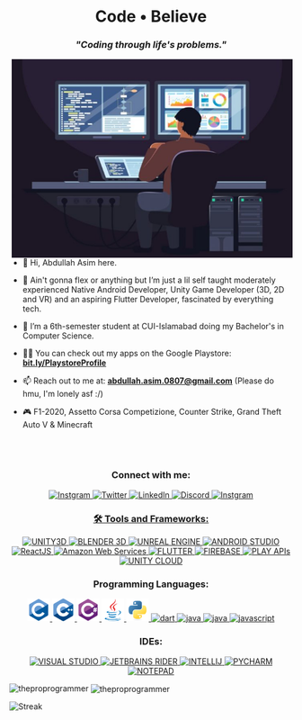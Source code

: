 <h1 align="center">Code • Believe</h1>
<h3 align="center"><i>"Coding through life's problems."</i></h3>

<img align="right" alt="IMG" src="coder.jpg" width="500" height="353"/>

- 👋 Hi, Abdullah Asim here.

- 👀 Ain't gonna flex or anything but I’m just a lil self taught moderately experienced Native Android Developer, Unity Game Developer (3D, 2D and VR) and an aspiring Flutter Developer, fascinated by everything tech.

- 🌱 I’m a 6th-semester student at CUI-Islamabad doing my Bachelor's in Computer Science.

- 👨‍💻 You can check out my apps on the Google Playstore: **<a href="http://bit.ly/PlaystoreProfile" target="blank">bit.ly/PlaystoreProfile</a>**

- 📫 Reach out to me at: **<a href="abdullah.asim.0807@gmail.com" target="asf">abdullah.asim.0807@gmail.com</a>** (Please do hmu, I'm lonely asf :/)

- 🎮 F1-2020, Assetto Corsa Competizione, Counter Strike, Grand Theft Auto V & Minecraft 

<br></br>

<h3 align="center">Connect with me:</h3>
<p align="center">
<a href="http://instagram.com/theproprogrammer"> 
     <img alt="Instgram" src="https://img.shields.io/badge/Instagram-E4405F.svg?style=for-the-badge&logo=instagram&logoColor=white">
</a>
<a href="http://twitter.com/thepprogrammer"> 
     <img alt="Twitter" src="https://img.shields.io/badge/Twitter-00ACEE.svg?style=for-the-badge&logo=twitter&logoColor=white">
</a>
<a href="http://linkedin.com/in/abdullah-asim-2004"> 
     <img alt="LinkedIn" src="https://img.shields.io/badge/linkedin-0E76A8.svg?style=for-the-badge&logo=linkedin&logoColor=white">
</a>
<a href="https://discord.com/users/1134147456964239584"> 
     <img alt="Discord" src="https://img.shields.io/badge/discord-7289DA.svg?style=for-the-badge&logo=discord&logoColor=white">
</a>
<a href="http://instagram.com/theproprogrammer"> 
     <img alt="Instgram" src="https://img.shields.io/badge/facebook-3B5988.svg?style=for-the-badge&logo=facebook&logoColor=white">
</p>

<h3 align="center">🛠 Tools and Frameworks:</h3>
<p align="center">

<a href="#" target="_blank"> 
     <img alt="UNITY3D" src="https://img.shields.io/badge/UNITY3D-808080.svg?style=for-the-badge&logo=unity">
</a>
<a href="#" target="_blank"> 
     <img alt="BLENDER 3D" src="https://img.shields.io/badge/BLENDER 3D-FF5733.svg?style=for-the-badge&logo=blender&logoColor=white">
</a>
<a href="#" target="_blank"> 
     <img alt="UNREAL ENGINE" src="https://img.shields.io/badge/UNREAL ENGINE-242526.svg?style=for-the-badge&logo=unrealengine">
</a>
<a href="#" target="_blank"> 
     <img alt="ANDROID STUDIO" src="https://img.shields.io/badge/ANDROID STUDIO-3DDC84.svg?style=for-the-badge&logo=android&logoColor=white">
</a>
<a href="#" target="_blank"> 
     <img alt="ReactJS" src="https://img.shields.io/badge/ReactJS-0a6ed1.svg?style=for-the-badge&logo=react&logoColor=white">
</a>
<a href="#" target="_blank"> 
     <img alt="Amazon Web Services" src="https://img.shields.io/badge/AWS-37475A.svg?style=for-the-badge&logo=amazon&logoColor=white">
</a>
<a href="#" target="_blank"> 
     <img alt="FLUTTER" src="https://img.shields.io/badge/FLUTTER-42A5F5.svg?style=for-the-badge&logo=flutter">
</a>
<a href="#" target="_blank"> 
     <img alt="FIREBASE" src="https://img.shields.io/badge/FIREBASE-FFFF00.svg?style=for-the-badge&logo=firebase&logoColor=black">
</a>
<a href="#" target="_blank"> 
     <img alt="PLAY APIs" src="https://img.shields.io/badge/PLAYSTORE APIS-008080.svg?style=for-the-badge&logo=googleplay">
</a>
<a href="#" target="_blank"> 
     <img alt="UNITY CLOUD" src="https://img.shields.io/badge/UNITY CLOUD-808080.svg?style=for-the-badge&logo=unity">
</a>
</p>

<h3 align="center">Programming Languages:</h3>
<p align="center">
<a href="https://www.cprogramming.com/" target="_blank" rel="noreferrer"> 
<img src="https://raw.githubusercontent.com/devicons/devicon/master/icons/c/c-original.svg" alt="c" width="40" height="40"/> 
</a> 
<a href="https://www.w3schools.com/cpp/" target="_blank" rel="noreferrer"> 
<img src="https://raw.githubusercontent.com/devicons/devicon/master/icons/cplusplus/cplusplus-original.svg" alt="cplusplus" width="40" height="40"/> 
</a> 
<a href="https://www.w3schools.com/cs/" target="_blank" rel="noreferrer"> 
<img src="https://raw.githubusercontent.com/devicons/devicon/master/icons/csharp/csharp-original.svg" alt="csharp" width="40" height="40"/> 
</a>
<a href="https://www.java.com" target="_blank" rel="noreferrer"> 
<img src="https://raw.githubusercontent.com/devicons/devicon/master/icons/java/java-original.svg" alt="java" width="40" height="40"/> 
</a> 
<a href="https://www.python.org" target="_blank" rel="noreferrer"> 
<img src="https://raw.githubusercontent.com/devicons/devicon/master/icons/python/python-original.svg" alt="python" width="40" height="40"/> 
</a>
<a href="https://dart.dev" target="_blank" rel="noreferrer">
<img src="https://www.vectorlogo.zone/logos/dartlang/dartlang-icon.svg" alt="dart" width="40" height="40"/>
</a>
<a href="https://www.w3schools.com/html/" target="_blank" rel="noreferrer"> 
<img src="https://www.vectorlogo.zone/logos/w3_html5/w3_html5-icon.svg" alt="java" width="40" height="40"/> 
</a>
<a href="https://www.w3schools.com/css/" target="_blank" rel="noreferrer">
<img src="https://www.vectorlogo.zone/logos/w3_css/w3_css-official.svg" alt="java" width="40" height="40"/> 
</a>
<a href="https://www.w3schools.com/js/" target="_blank" rel="noreferrer">
<img src="https://upload.vectorlogo.zone/logos/javascript/images/806c2e30-cf85-4b36-81bb-037049603c34.svg" alt="javascript" width="40" height="40"/> 
</a>

     
 </p>

<h3 align="center">IDEs:</h3>
<p align="center">
<a href="#" target="_blank"> 
     <img alt="VISUAL STUDIO" src="https://img.shields.io/badge/VISUAL STUDIO-8E44AD.svg?style=for-the-badge&logo=visualstudio">
</a>
<a href="#" target="_blank"> 
     <img alt="JETBRAINS RIDER" src="https://img.shields.io/badge/RIDER-800000.svg?style=for-the-badge&logo=rider">
</a>
<a href="#" target="_blank"> 
     <img alt="INTELLIJ" src="https://img.shields.io/badge/INTELLIJ-202A44.svg?style=for-the-badge&logo=intellijidea">
</a>
<a href="#" target="_blank"> 
     <img alt="PYCHARM" src="https://img.shields.io/badge/PYCHARM-21D789.svg?style=for-the-badge&logo=pycharm&logoColor=black">
</a>
<a href="#" target="_blank"> 
     <img alt="NOTEPAD" src="https://img.shields.io/badge/NOTEPAD-ADD8E6.svg?style=for-the-badge&logo=">
</a>
 </p>


<p><img align="left" src="https://github-readme-stats-pearl-theta-91.vercel.app/api/top-langs?username=theproprogrammer&theme=tokyonight&layout=compact&show_icons=true&locale=en&&hide=GLSL,ShaderLab,ASP.NET,HLSL" alt="theproprogrammer" /></p>
<p>&nbsp;<img align="center" src="https://github-readme-stats-pearl-theta-91.vercel.app/api?username=theproprogrammer&theme=tokyonight&count_private=true&show_icons=true&locale=en" alt="theproprogrammer" /></p>
<img alt="Streak" src="https://github-readme-streak-stats.herokuapp.com/?user=TheProProgrammer&theme=tokyonight">
